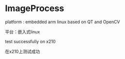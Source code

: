 # ImageProcess
platform : embedded arm linux based on QT and OpenCV<p>
平台：嵌入式linux<p>
test successfully on x210<p>
在x210上测试成功<p>

